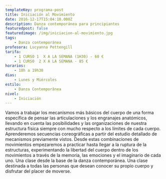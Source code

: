 ```yaml
---
templateKey: programa-post
title: Iniciación al Movimiento
date: 2016-12-17T15:04:10.000Z
description: Danza contemporánea para principiantes
featuredpost: false
featuredimage: /img/iniciacion-al-movimiento.jpg
tags:
    - Danza contemporánea
profesora: Lucyanna Pettengill
tarifa:
    - 1 CURSO 1  X A LA SEMANA (1H30) - 60 €
    - 1 CURSO  2 X A LA SEMANA - 85 €
horarios:
    - 18h a 19h30
dias:
    - Lunes y Miércoles
estilo:
    - Danza Contemporânea
nivel:
    - Iniciación
---
```


Vamos a trabajar los mecanismos más básicos del cuerpo de una forma específica de pensar las articulaciones y los engranajes anatómicos, llevando en cuenta las posibilidades y las organizaciones de nuestra estructura física siempre con mucho respecto a los límites de cada cuerpo.
Aprenderemos secuencias coreográficas a partir del estudio detallado de mecanismos previamente vistos. Desde estas combinaciones de movimientos empezaremos a practicar hasta llegar a la ruptura de la estructuras, experimentando la libertad del cuerpo dentro de los movimientos a través de la memoria, las emociones y el imaginario de cada uno.
Una clase desde la base de la danza contemporánea.
Una clase destinada a todas las personas que desean conocer su propio cuerpo y disfrutar del placer de moverse.
